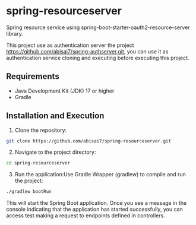 # spring-resourceserver

Spring resource service using spring-boot-starter-oauth2-resource-server library.

This project use as authentication server the project https://github.com/abisai7/spring-authserver.git, 
you can use it as authentication service cloning and executing before executing this project.

## Requirements

- Java Development Kit (JDK) 17 or higher
- Gradle

## Installation and Execution

1. Clone the repository:

```bash
git clone https://github.com/abisai7/spring-resourceserver.git
````

2. Navigate to the project directory:

```bash
cd spring-resourceserver
```

3. Run the application:Use Gradle Wrapper (gradlew) to compile and run the project:

```bash
./gradlew bootRun
```

This will start the Spring Boot application. Once you see a message in the console indicating that the application has started successfully, you can access test making a request to endpoints defined in controllers.


